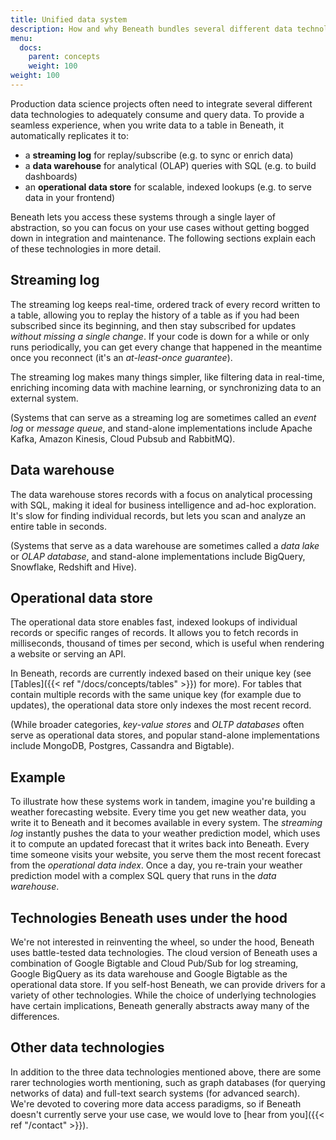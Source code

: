 ```yaml
---
title: Unified data system
description: How and why Beneath bundles several different data technologies
menu:
  docs:
    parent: concepts
    weight: 100
weight: 100
---
```


Production data science projects often need to integrate several different data technologies to adequately consume and query data. To provide a seamless experience, when you write data to a table in Beneath, it automatically replicates it to:

- a **streaming log** for replay/subscribe (e.g. to sync or enrich data)
- a **data warehouse** for analytical (OLAP) queries with SQL (e.g. to build dashboards)
- an **operational data store** for scalable, indexed lookups (e.g. to serve data in your frontend)

Beneath lets you access these systems through a single layer of abstraction, so you can focus on your use cases without getting bogged down in integration and maintenance. The following sections explain each of these technologies in more detail.

## Streaming log

The streaming log keeps real-time, ordered track of every record written to a table, allowing you to replay the history of a table as if you had been subscribed since its beginning, and then stay subscribed for updates _without missing a single change_. If your code is down for a while or only runs periodically, you can get every change that happened in the meantime once you reconnect (it's an _at-least-once guarantee_).

The streaming log makes many things simpler, like filtering data in real-time, enriching incoming data with machine learning, or synchronizing data to an external system.

(Systems that can serve as a streaming log are sometimes called an _event log_ or _message queue_, and stand-alone implementations include Apache Kafka, Amazon Kinesis, Cloud Pubsub and RabbitMQ).

## Data warehouse

The data warehouse stores records with a focus on analytical processing with SQL, making it ideal for business intelligence and ad-hoc exploration. It's slow for finding individual records, but lets you scan and analyze an entire table in seconds.

(Systems that serve as a data warehouse are sometimes called a _data lake_ or _OLAP database_, and stand-alone implementations include BigQuery, Snowflake, Redshift and Hive).

## Operational data store

The operational data store enables fast, indexed lookups of individual records or specific ranges of records. It allows you to fetch records in milliseconds, thousand of times per second, which is useful when rendering a website or serving an API.

In Beneath, records are currently indexed based on their unique key (see [Tables]({{< ref "/docs/concepts/tables" >}}) for more). For tables that contain multiple records with the same unique key (for example due to updates), the operational data store only indexes the most recent record.

(While broader categories, _key-value stores_ and _OLTP databases_ often serve as operational data stores, and popular stand-alone implementations include MongoDB, Postgres, Cassandra and Bigtable).

## Example

To illustrate how these systems work in tandem, imagine you're building a weather forecasting website. Every time you get new weather data, you write it to Beneath and it becomes available in every system. The _streaming log_ instantly pushes the data to your weather prediction model, which uses it to compute an updated forecast that it writes back into Beneath. Every time someone visits your website, you serve them the most recent forecast from the _operational data index_. Once a day, you re-train your weather prediction model with a complex SQL query that runs in the _data warehouse_.

## Technologies Beneath uses under the hood

We're not interested in reinventing the wheel, so under the hood, Beneath uses battle-tested data technologies. The cloud version of Beneath uses a combination of Google Bigtable and Cloud Pub/Sub for log streaming, Google BigQuery as its data warehouse and Google Bigtable as the operational data store. If you self-host Beneath, we can provide drivers for a variety of other technologies. While the choice of underlying technologies have certain implications, Beneath generally abstracts away many of the differences.

## Other data technologies

In addition to the three data technologies mentioned above, there are some rarer technologies worth mentioning, such as graph databases (for querying networks of data) and full-text search systems (for advanced search). We're devoted to covering more data access paradigms, so if Beneath doesn't currently serve your use case, we would love to [hear from you]({{< ref "/contact" >}}).
